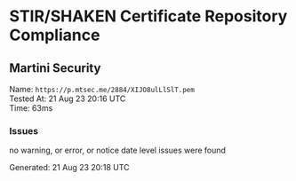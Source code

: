 # STIR/SHAKEN Certificate Repository Compliance

## Martini Security

Name: `https://p.mtsec.me/2884/XIJO8ulLlSlT.pem`\
Tested At: 21 Aug 23 20:16 UTC\
Time: 63ms

### Issues

no warning, or error, or notice date level issues were found

Generated: 21 Aug 23 20:18 UTC